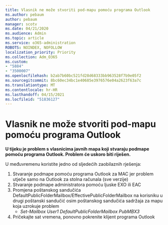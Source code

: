 ```yaml
---
title: Vlasnik ne može stvoriti pod-mapu pomoću programa Outlook
ms.author: pebaum
author: pebaum
manager: scotv
ms.date: 04/21/2020
ms.audience: Admin
ms.topic: article
ms.service: o365-administration
ROBOTS: NOINDEX, NOFOLLOW
localization_priority: Priority
ms.collection: Adm_O365
ms.custom:
- "5884"
- "3500007"
ms.openlocfilehash: b2ab7b60bc521fd28d68333bb963528f7b9e05f2
ms.sourcegitcommit: 8bc60ec34bc1e40685e3976576e04a2623f63a7c
ms.translationtype: MT
ms.contentlocale: hr-HR
ms.lasthandoff: 04/15/2021
ms.locfileid: "51836127"
---
```

# <a name="owner-cannot-create-sub-folder-using-outlook"></a>Vlasnik ne može stvoriti pod-mapu pomoću programa Outlook

**U tijeku je problem s vlasnicima javnih mapa koji stvaraju podmape pomoću programa Outlook. Problem će uskoro biti riješen.**

U međuvremenu koristite jedno od sljedećih zaobilaznih rješenja:

1. Stvaranje podmape pomoću programa Outlook za MAC jer problem utječe samo na Outlook za stolna računala (sve verzije)
2. Stvaranje podmape administratora pomoću ljuske EXO ili EAC
3. Promjena poštanskog sandučića DefaultPublicFolderMailbox/EffectivePublicFolderMailbox na korisniku u drugi poštanski sandučić osim poštanskog sandučića sadržaja za mapu koja uzrokuje problem  
    - *Set-Mailbox User1 DefaultPublicFolderMailbox PubMBX3*
4. Pričekajte sat vremena, ponovno pokrenite klijent programa Outlook